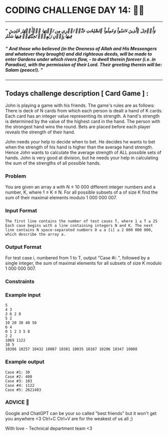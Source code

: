 # CODING CHALLENGE DAY 14: 🌙✨

---

##### ” وَأُدۡخِلَ ٱلَّذِينَ ءَامَنُواْ وَعَمِلُواْ ٱلصَّٰلِحَٰتِ جَنَّٰتٖ تَجۡرِي مِن تَحۡتِهَا ٱلۡأَنۡهَٰرُ خَٰلِدِينَ فِيهَا بِإِذۡنِ رَبِّهِمۡۖ تَحِيَّتُهُمۡ فِيهَا سَلَٰمٌ

##### “ And those who believed (in the Oneness of Allah and His Messengers and whatever they brought) and did righteous deeds, will be made to enter Gardens under which rivers flow, - to dwell therein forever (i.e. in Paradise), with the permission of their Lord. Their greeting therein will be: Salam (peace!). ”

---

##

## Todays challenge description [ Card Game ] :

John is playing a game with his friends. The game's rules are as follows: There is deck of N cards from which each person is dealt a hand of K cards. Each card has an integer value representing its strength. A hand's strength is determined by the value of the highest card in the hand. The person with the strongest hand wins the round. Bets are placed before each player reveals the strength of their hand.

John needs your help to decide when to bet. He decides he wants to bet when the strength of his hand is higher than the average hand strength. Hence John wants to calculate the average strength of ALL possible sets of hands. John is very good at division, but he needs your help in calculating the sum of the strengths of all possible hands.

### Problem

You are given an array a with N ≤ 10 000 different integer numbers and a number, K, where 1 ≤ K ≤ N. For all possible subsets of a of size K find the sum of their maximal elements modulo 1 000 000 007.

### Input Format

    The first line contains the number of test cases T, where 1 ≤ T ≤ 25
    Each case begins with a line containing integers N and K. The next line contains N space-separated numbers 0 ≤ a [i] ≤ 2 000 000 000, which describe the array a.

### Output Format

For test case i, numbered from 1 to T, output "Case #i: ", followed by a single integer, the sum of maximal elements for all subsets of size K modulo 1 000 000 007.

### Constraints

### Example input

    5
    4 3
    3 6 2 8 
    5 2
    10 20 30 40 50 
    6 4
    0 1 2 3 5 8 
    2 2
    1069 1122 
    10 5
    10386 10257 10432 10087 10381 10035 10167 10206 10347 10088 

### Example output

    Case #1: 30
    Case #2: 400
    Case #3: 103
    Case #4: 1122
    Case #5: 2621483


### ADVICE 💖

Google and ChatGPT can be your so called "best friends" but it won't get you anywhere <3 Ctrl+C Ctrl+V are for the weakest of us all ;)

With love - Technical department team <3
